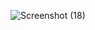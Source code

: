 ![Screenshot (18)](https://user-images.githubusercontent.com/67092088/164891070-3d056571-62f1-4c0c-babb-3bad84807315.png)
